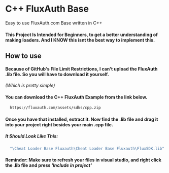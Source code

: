 
# C++ FluxAuth Base
Easy to use FluxAuth.com Base written in C++
#### This Project Is Intended for Beginners, to get a better understanding of making loaders. And I KNOW this isnt the best way to implement this.





## How to use

#### Because of GitHub's File Limit Restrictions, I can't upload the FluxAuth .lib file. So you will have to download it yourself. 

*(Which is pretty simple)*

#### You can download the C++ FluxAuth Example from the link below.

```bash
  https://fluxauth.com/assets/sdks/cpp.zip
```

#### Once you have that installed, extract it. Now find the .lib file and drag it into your project right besides your main .cpp file.

##### It Should Look Like This:
```bash
  "\Cheat Loader Base Fluxauth\Cheat Loader Base Fluxauth\FluxSDK.lib"
```

#### Reminder: Make sure to refresh your files in visual studio, and right click the .lib file and press *'Include in project'*
